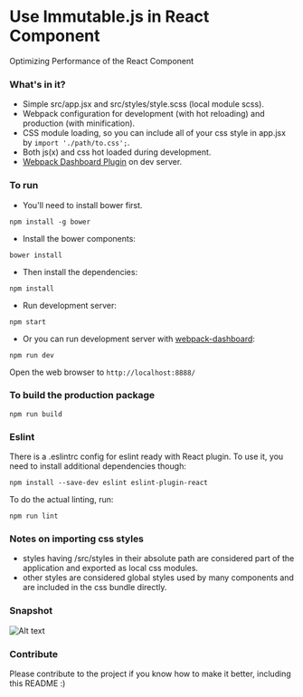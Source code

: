 # Use Immutable.js in React Component
Optimizing Performance of the React Component

### What's in it?

* Simple src/app.jsx and src/styles/style.scss (local module scss).
* Webpack configuration for development (with hot reloading) and production (with minification).
* CSS module loading, so you can include all of your css style in app.jsx by 
```import './path/to.css';```.
* Both js(x) and css hot loaded during development.
* [Webpack Dashboard Plugin](https://github.com/FormidableLabs/webpack-dashboard) on dev server.

### To run

* You'll need to install bower first.
```
npm install -g bower
```

* Install the bower components:
```
bower install
```

* Then install the dependencies:

```
npm install
```

* Run development server:

```
npm start
```

* Or you can run development server with [webpack-dashboard](https://github.com/FormidableLabs/webpack-dashboard):

```
npm run dev
```

Open the web browser to `http://localhost:8888/`

### To build the production package

```
npm run build
```

### Eslint
There is a .eslintrc config for eslint ready with React plugin.
To use it, you need to install additional dependencies though:

```
npm install --save-dev eslint eslint-plugin-react
```

To do the actual linting, run:

```
npm run lint
```

### Notes on importing css styles
* styles having /src/styles in their absolute path are considered part of the application and exported as local css modules.
* other styles are considered global styles used by many components and are included in the css bundle directly.

### Snapshot
![Alt text](public/images/snapshot-0.png?raw=true "")

### Contribute
Please contribute to the project if you know how to make it better, including this README :)
